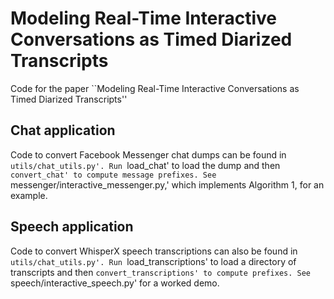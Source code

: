 # Modeling Real-Time Interactive Conversations as Timed Diarized Transcripts

Code for the paper ``Modeling Real-Time Interactive Conversations as Timed Diarized Transcripts''

## Chat application

Code to convert Facebook Messenger chat dumps can be found in `utils/chat_utils.py'. Run `load_chat' to load the dump and then `convert_chat' to compute message prefixes. See `messenger/interactive_messenger.py,' which implements Algorithm 1, for an example.

## Speech application

Code to convert WhisperX speech transcriptions can also be found in `utils/chat_utils.py'. Run `load_transcriptions' to load a directory of transcripts and then `convert_transcriptions' to compute prefixes. See `speech/interactive_speech.py' for a worked demo.
